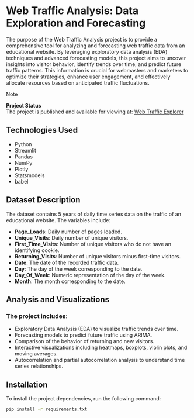 # Web Traffic Analysis: Data Exploration and Forecasting

The purpose of the Web Traffic Analysis project is to provide a comprehensive tool for analyzing and forecasting web traffic data from an educational website. By leveraging exploratory data analysis (EDA) techniques and advanced forecasting models, this project aims to uncover insights into visitor behavior, identify trends over time, and predict future traffic patterns. This information is crucial for webmasters and marketers to optimize their strategies, enhance user engagement, and effectively allocate resources based on anticipated traffic fluctuations.

> [!NOTE]  
> **Project Status**  
> The project is published and available for viewing at: [Web Traffic Explorer](https://webtrafficexplorer-e8nsb3hvp6kyknspboaxqh.streamlit.app)

## Technologies Used

- Python
- Streamlit
- Pandas
- NumPy
- Plotly
- Statsmodels
- babel

## Dataset Description

The dataset contains 5 years of daily time series data on the traffic of an educational website. The variables include:

- **Page_Loads**: Daily number of pages loaded.
- **Unique_Visits**: Daily number of unique visitors.
- **First_Time_Visits**: Number of unique visitors who do not have an identifying cookie.
- **Returning_Visits**: Number of unique visitors minus first-time visitors.
- **Date**: The date of the recorded traffic data.
- **Day**: The day of the week corresponding to the date.
- **Day_Of_Week**: Numeric representation of the day of the week.
- **Month**: The month corresponding to the date.

## Analysis and Visualizations

### The project includes:
- Exploratory Data Analysis (EDA) to visualize traffic trends over time.
- Forecasting models to predict future traffic using ARIMA.
- Comparison of the behavior of returning and new visitors.
- Interactive visualizations including heatmaps, boxplots, violin plots, and moving averages.
- Autocorrelation and partial autocorrelation analysis to understand time series relationships.

## Installation

To install the project dependencies, run the following command:

```bash
pip install -r requirements.txt
```

